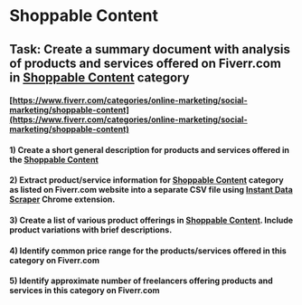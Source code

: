 # Shoppable Content
## Task: Create a summary document with analysis of products and services offered on Fiverr.com in [Shoppable Content](https://www.fiverr.com/categories/online-marketing/social-marketing/shoppable-content) category
#### [https://www.fiverr.com/categories/online-marketing/social-marketing/shoppable-content](https://www.fiverr.com/categories/online-marketing/social-marketing/shoppable-content)
#### 1) Create a short general description for products and services offered in the [Shoppable Content](https://www.fiverr.com/categories/online-marketing/social-marketing/shoppable-content)
#### 2) Extract product/service information for [Shoppable Content](https://www.fiverr.com/categories/online-marketing/social-marketing/shoppable-content) category as listed on Fiverr.com website into a separate CSV file using [Instant Data Scraper](https://chrome.google.com/webstore/detail/instant-data-scraper/ofaokhiedipichpaobibbnahnkdoiiah) Chrome extension.
#### 3) Create a list of various product offerings in [Shoppable Content](https://www.fiverr.com/categories/online-marketing/social-marketing/shoppable-content). Include product variations with brief descriptions.
#### 4) Identify common price range for the products/services offered in this category on Fiverr.com
#### 5) Identify approximate number of freelancers offering products and services in this category on Fiverr.com
